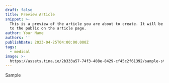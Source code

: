 ```yaml
---
draft: false
title: Preview Article
snippet: >-
  This is a preview of the article you are about to create. It will be visible
  to the public on the article page.
author: Your Name
authors: ''
publishDate: 2023-04-25T04:00:00.000Z
tags:
  - medical
image: >-
  https://assets.tina.io/2b333a57-74f3-408e-8429-cf45c2f61392/sample-stamp-white-background-sign-90532936.jpg
---
```


Sample
